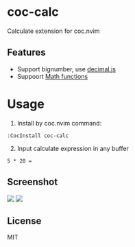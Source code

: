 # coc-calc

Calculate extension for coc.nvim

## Features

* Support bignumber, use [decimal.js](https://github.com/MikeMcl/decimal.js)
* Suppoort [Math functions](http://mikemcl.github.io/decimal.js/#methods)

# Usage

1. Install by coc.nvim command:
```
:CocInstall coc-calc
```
2. Input calculate expression in any buffer
```
5 * 20 =
```

## Screenshot
![](https://user-images.githubusercontent.com/1709861/57681026-7185a500-7661-11e9-9e80-130090e8a10f.png)
![](https://user-images.githubusercontent.com/1709861/57681030-734f6880-7661-11e9-937a-1f3521d00343.png)

## License

MIT
